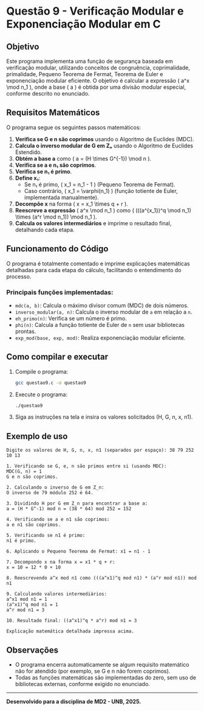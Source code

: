 # Questão 9 - Verificação Modular e Exponenciação Modular em C

## Objetivo

Este programa implementa uma função de segurança baseada em verificação modular, utilizando conceitos de congruência, coprimalidade, primalidade, Pequeno Teorema de Fermat, Teorema de Euler e exponenciação modular eficiente. O objetivo é calcular a expressão \( a^x \mod n_1 \), onde a base \( a \) é obtida por uma divisão modular especial, conforme descrito no enunciado.

## Requisitos Matemáticos

O programa segue os seguintes passos matemáticos:

1. **Verifica se G e n são coprimos** usando o Algoritmo de Euclides (MDC).
2. **Calcula o inverso modular de G em Zₙ** usando o Algoritmo de Euclides Estendido.
3. **Obtém a base a** como \( a = (H \times G^{-1}) \mod n \).
4. **Verifica se a e n₁ são coprimos**.
5. **Verifica se n₁ é primo**.
6. **Define x₁**:
   - Se n₁ é primo, \( x_1 = n_1 - 1 \) (Pequeno Teorema de Fermat).
   - Caso contrário, \( x_1 = \varphi(n_1) \) (função totiente de Euler, implementada manualmente).
7. **Decompõe x** na forma \( x = x_1 \times q + r \).
8. **Reescreve a expressão** \( a^x \mod n_1 \) como \( (((a^{x_1})^q \mod n_1) \times (a^r \mod n_1)) \mod n_1 \).
9. **Calcula os valores intermediários** e imprime o resultado final, detalhando cada etapa.

## Funcionamento do Código

O programa é totalmente comentado e imprime explicações matemáticas detalhadas para cada etapa do cálculo, facilitando o entendimento do processo.

### Principais funções implementadas:
- `mdc(a, b)`: Calcula o máximo divisor comum (MDC) de dois números.
- `inverso_modular(a, n)`: Calcula o inverso modular de `a` em relação a `n`.
- `eh_primo(n)`: Verifica se um número é primo.
- `phi(n)`: Calcula a função totiente de Euler de `n` sem usar bibliotecas prontas.
- `exp_mod(base, exp, mod)`: Realiza exponenciação modular eficiente.

## Como compilar e executar

1. Compile o programa:
   ```bash
   gcc questao9.c -o questao9
   ```
2. Execute o programa:
   ```bash
   ./questao9
   ```
3. Siga as instruções na tela e insira os valores solicitados (H, G, n, x, n1).

## Exemplo de uso

```
Digite os valores de H, G, n, x, n1 (separados por espaço): 38 79 252 10 13

1. Verificando se G, e, n são primos entre si (usando MDC):
MDC(G, n) = 1
G e n são coprimos.

2. Calculando o inverso de G em Z_n:
O inverso de 79 módulo 252 é 64.

3. Dividindo H por G em Z_n para encontrar a base a:
a = (H * G^-1) mod n = (38 * 64) mod 252 = 152

4. Verificando se a e n1 são coprimos:
a e n1 são coprimos.

5. Verificando se n1 é primo:
n1 é primo.

6. Aplicando o Pequeno Teorema de Fermat: x1 = n1 - 1

7. Decompondo x na forma x = x1 * q + r:
x = 10 = 12 * 0 + 10

8. Reescrevendo a^x mod n1 como (((a^x1)^q mod n1) * (a^r mod n1)) mod n1

9. Calculando valores intermediários:
a^x1 mod n1 = 1
(a^x1)^q mod n1 = 1
a^r mod n1 = 3

10. Resultado final: ((a^x1)^q * a^r) mod n1 = 3

Explicação matemática detalhada impressa acima.
```

## Observações
- O programa encerra automaticamente se algum requisito matemático não for atendido (por exemplo, se G e n não forem coprimos).
- Todas as funções matemáticas são implementadas do zero, sem uso de bibliotecas externas, conforme exigido no enunciado.

---

**Desenvolvido para a disciplina de MD2 - UNB, 2025.** 